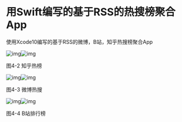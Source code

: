 # 用Swift编写的基于RSS的热搜榜聚合App

使用Xcode10编写的基于RSS的微博，B站，知乎热搜榜聚合App

 

![img](D:\桌面\Git代码项目托管\Swift-RSS-App\clip_image002.jpg)![img](D:\桌面\Git代码项目托管\Swift-RSS-App\clip_image004.jpg)

图4-2 知乎热榜

![img](D:\桌面\Git代码项目托管\Swift-RSS-App\clip_image006.jpg)![img](D:\桌面\Git代码项目托管\Swift-RSS-App\clip_image008.jpg)

图4-3 微博热搜

![img](D:\桌面\Git代码项目托管\Swift-RSS-App\clip_image002-16985015791715.jpg)![img](D:\桌面\Git代码项目托管\Swift-RSS-App\clip_image004-16985015791716.jpg)

图4-4 B站排行榜